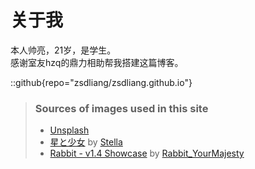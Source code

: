 # 关于我
本人帅亮，21岁，是学生。<br>
感谢室友hzq的鼎力相助帮我搭建这篇博客。

::github{repo="zsdliang/zsdliang.github.io"}

> ### Sources of images used in this site
> - [Unsplash](https://unsplash.com/)
> - [星と少女](https://www.pixiv.net/artworks/108916539) by [Stella](https://www.pixiv.net/users/93273965)
> - [Rabbit - v1.4 Showcase](https://civitai.com/posts/586908) by [Rabbit_YourMajesty](https://civitai.com/user/Rabbit_YourMajesty)